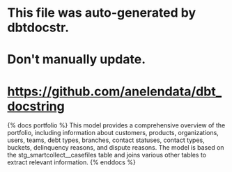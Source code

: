 # This file was auto-generated by dbtdocstr.
# Don't manually update.
# https://github.com/anelendata/dbt_docstring

{% docs portfolio %}
This model provides a comprehensive overview of the portfolio,
including information about customers, products, organizations, users,
teams, debt types, branches, contact statuses, contact types, buckets,
delinquency reasons, and dispute reasons.
The model is based on the stg_smartcollect__casefiles table and joins
various other tables to extract relevant information.
{% enddocs %}

